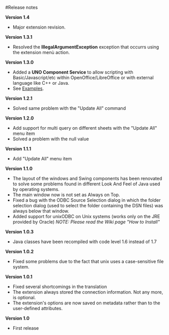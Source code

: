 #Release notes

**Version 1.4**
* Major extension revision.

**Version 1.3.1**
* Resolved the **IllegalArgumentException** exception that occurrs using the extension menù action.

**Version 1.3.0**
* Added a **UNO Component Service** to allow scripting with Basic/Javascript/etc within OpenOffice/LibreOffice or with external language like C++ or Java.
* See [Examples](https://github.com/balthier82/queryconnector/blob/master/help/Examples.md).

**Version 1.2.1**
* Solved same problem with the "Update All" command

**Version 1.2.0**
 * Add support for multi query on different sheets with the "Update All" menu item
 * Solved a problem with the null value

**Version 1.1.1**
 * Add "Update All" menu item

**Version 1.1.0**
 * The layout of the windows and Swing components has been renovated to solve some problems found in different Look And Feel of Java used by operating systems.
 * The main window now is not set as Always on Top.
 * Fixed a bug with the ODBC Source Selection dialog in which the folder selection dialog (used to select the folder containing the DSN files) was always below that window.
 * Added support for unixODBC on Unix systems (works only on the JRE provided by Oracle) *NOTE: Please read the Wiki page "How to Install"*

**Version 1.0.3**
 * Java classes have been recompiled with code level 1.6 instead of 1.7

**Version 1.0.2**
 * Fixed some problems due to the fact that unix uses a case-sensitive file system.

**Version 1.0.1**
 * Fixed several shortcomings in the translation 
 * The extension always stored the connection information. Not any more, is optional. 
 * The extension's options are now saved on metadata rather than to the user-defined attributes.

**Version 1.0**
 * First release
